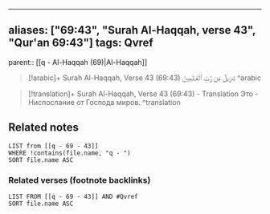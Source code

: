 
---
aliases: ["69:43", "Surah Al-Haqqah, verse 43", "Qur'an 69:43"]
tags: Qvref
---

parent:: [[q - Al-Haqqah (69)|Al-Haqqah]]

> [!arabic]+ Surah Al-Haqqah, Verse 43 (69:43)
> <span class="quran-arabic">تَنزِيلٌ مِّن رَّبِّ ٱلْعَـٰلَمِينَ</span>
^arabic

> [!translation]+ Surah Al-Haqqah, Verse 43 (69:43) - Translation
> Это - Ниспослание от Господа миров.
^translation



## Related notes
```dataview
LIST from [[q - 69 - 43]]
WHERE !contains(file.name, "q - ")
SORT file.name ASC
```

### Related verses (footnote backlinks)
```dataview
LIST FROM [[q - 69 - 43]] AND #Qvref
SORT file.name ASC
```

